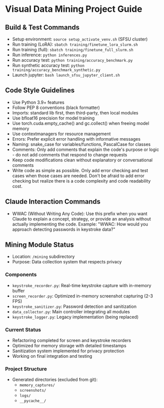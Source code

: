 # Visual Data Mining Project Guide

## Build & Test Commands
- Setup environment: `source setup_activate_venv.sh` (SFSU cluster)
- Run training (LoRA): `sbatch training/finetune_lora_slurm.sh`
- Run training (full): `sbatch training/finetune_full_slurm.sh`
- Run inference: `python inferences.py`
- Run accuracy test: `python training/accuracy_benchmark.py`
- Run synthetic accuracy test: `python training/accuracy_benchmark_synthetic.py`
- Launch jupyter: `bash launch_sfsu_jupyter_client.sh`

## Code Style Guidelines
- Use Python 3.9+ features
- Follow PEP 8 conventions (black formatter)
- Imports: standard lib first, then third-party, then local modules
- Use bfloat16 precision for model training
- Use torch.cuda.empty_cache() and gc.collect() when freeing model memory
- Use contextmanagers for resource management
- Errors: Prefer explicit error handling with informative messages
- Naming: snake_case for variables/functions, PascalCase for classes
- Comments: Only add comments that explain the code's purpose or logic - do not add comments that respond to change requests
- Keep code modifications clean without explanatory or conversational comments
- Write code as simple as possible. Only add error checking and test cases when those cases are needed. Don't be afraid to add error checking but realize there is a code complexity and code readability cost. 

## Claude Interaction Commands
- WWAC (Without Writing Any Code): Use this prefix when you want Claude to explain a concept, strategy, or provide an analysis without actually implementing the code. Example: "WWAC: How would you approach detecting passwords in keystroke data?"

## Mining Module Status
- Location: `/mining` subdirectory
- Purpose: Data collection system that respects privacy

### Components
- `keystroke_recorder.py`: Real-time keystroke capture with in-memory buffer
- `screen_recorder.py`: Optimized in-memory screenshot capturing (2-3 FPS)
- `keystroke_sanitizer.py`: Password detection and sanitization
- `data_collector.py`: Main controller integrating all modules
- `keystroke_logger.py`: Legacy implementation (being replaced)

### Current Status
- Refactoring completed for screen and keystroke recorders
- Optimized for memory storage with detailed timestamps
- Sanitization system implemented for privacy protection
- Working on final integration and testing

### Project Structure
- Generated directories (excluded from git):
  - `memory_captures/`
  - `screenshots/`
  - `logs/`
  - `__pycache__/`